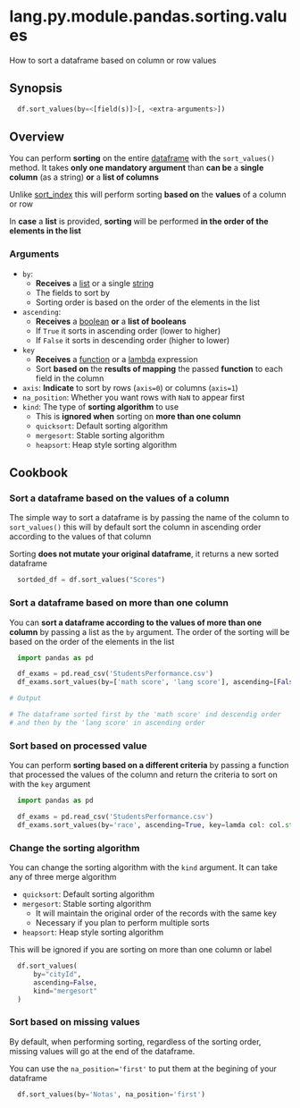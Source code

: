 # lang.py.module.pandas.sorting.values

How to sort a dataframe based on column or row values

## Synopsis

```py
  df.sort_values(by=<[field(s)]>[, <extra-arguments>])
```

## Overview

You can perform **sorting** on the entire [dataframe](./5t4z.md) with the `sort_values()`
method. It takes **only one mandatory argument** than **can be** a **single column**
(as a string) **or** a **list of columns**

Unlike [sort_index](./bzog.md) this will perform sorting **based on** the
**values** of a column or row

In **case** a **list** is provided, **sorting** will be performed **in the
order of the elements in the list**

### Arguments

- `by`:
  - **Receives** a [list](./7cxo.md) or a single [string](./4t3v.md)
  - The fields to sort by
  - Sorting order is based on the order of the elements in the list
- `ascending`:
  - **Receives** a [boolean](./6auy.md) **or** a **list of booleans**
  - If `True` it sorts in ascending order (lower to higher)
  - If `False` it sorts in descending order (higher to lower)
- `key`
  - **Receives** a [function](./8xrz.md) or a [lambda](./8uan.md) expression
  - Sort **based on** the **results of mapping** the passed **function** to
    each field in the column
- `axis`: **Indicate** to sort by rows (`axis=0`) or columns (`axis=1`)
- `na_position`: Whether you want rows with `NaN` to appear first
- `kind`: The type of **sorting algorithm** to use
  - This is **ignored when** sorting on **more than one column**
  - `quicksort`: Default sorting algorithm
  - `mergesort`: Stable sorting algorithm
  - `heapsort`: Heap style sorting algorithm

## Cookbook

### Sort a dataframe based on the values of a column

The simple way to sort a dataframe is by passing the name of the column to
`sort_values()` this will by default sort the column in ascending order
according to the values of that column

Sorting **does not mutate your original dataframe**, it returns a new sorted
dataframe

```py
  sortded_df = df.sort_values("Scores")
```

### Sort a dataframe based on more than one column

You can **sort a dataframe according to the values of more than one column** by
passing a list as the `by` argument. The order of the sorting will be based on
the order of the elements in the list

```py
  import pandas as pd

  df_exams = pd.read_csv('StudentsPerformance.csv')
  df_exams.sort_values(by=['math score', 'lang score'], ascending=[False, True])

# Output

# The dataframe sorted first by the 'math score' ind descendig order
# and then by the 'lang score' in ascending order
```

### Sort based on processed value

You can perform **sorting based on a different criteria** by passing a function
that processed the values of the column and return the criteria to sort on with
the `key` argument

```py
  import pandas as pd

  df_exams = pd.read_csv('StudentsPerformance.csv')
  df_exams.sort_values(by='race', ascending=True, key=lamda col: col.str.lower())
```

### Change the sorting algorithm

You can change the sorting algorithm with the `kind` argument. It can take any
of three merge algorithm

- `quicksort`: Default sorting algorithm
- `mergesort`: Stable sorting algorithm
  - It will maintain the original order of the records with the same key
  - Necessary if you plan to perform multiple sorts
- `heapsort`: Heap style sorting algorithm

This will be ignored if you are sorting on more than one column or label

```py
  df.sort_values(
      by="cityId",
      ascending=False,
      kind="mergesort"
  )
```

### Sort based on missing values

By default, when performing sorting, regardless of the sorting order, missing
values will go at the end of the dataframe.

You can use the `na_position='first'` to put them at the begining of your dataframe

```py
  df.sort_values(by='Notas', na_position='first')
```
